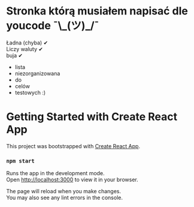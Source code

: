 # Stronka którą musiałem napisać dle youcode ¯\\\_(ツ)_/¯

Ładna (chyba) ✔
\
Liczy waluty ✔
\
buja ✔

- lista
- niezorganizowana
- do
- celów
- testowych :)

# Getting Started with Create React App

This project was bootstrapped with [Create React App](https://github.com/facebook/create-react-app).

### `npm start`

Runs the app in the development mode.\
Open [http://localhost:3000](http://localhost:3000) to view it in your browser.

The page will reload when you make changes.\
You may also see any lint errors in the console.